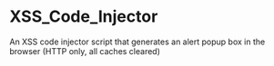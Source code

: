 # XSS_Code_Injector
An XSS code injector script that generates an alert popup box in the browser (HTTP only, all caches cleared)
